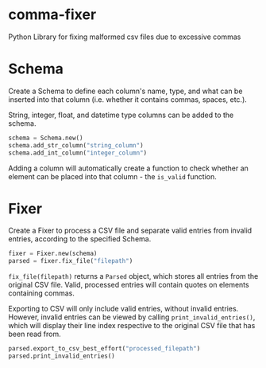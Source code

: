 # comma-fixer
Python Library for fixing malformed csv files due to excessive commas

# Schema
Create a Schema to define each column's name, type, and what can be inserted into that column (i.e. whether it contains commas, spaces, etc.).

String, integer, float, and datetime type columns can be added to the schema.

```python
schema = Schema.new()
schema.add_str_column("string_column")
schema.add_int_column("integer_column")
```

Adding a column will automatically create a function to check whether an element can be placed into that column - the `is_valid` function.

# Fixer
Create a Fixer to process a CSV file and separate valid entries from invalid entries, according to the specified Schema.

```python
fixer = Fixer.new(schema)
parsed = fixer.fix_file("filepath")
```

`fix_file(filepath)` returns a `Parsed` object, which stores all entries from the original CSV file. Valid, processed entries will
contain quotes on elements containing commas.

Exporting to CSV will only include valid entries, without invalid entries. However, invalid entries can be viewed by calling
`print_invalid_entries()`, which will display their line index respective to the original CSV file that has been read from.

```python
parsed.export_to_csv_best_effort("processed_filepath")
parsed.print_invalid_entries()
```
